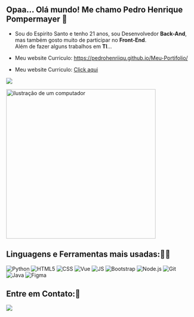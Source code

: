 ## Opaa... Olá mundo! Me chamo Pedro Henrique Pompermayer 🤙

- Sou do Espirito Santo e tenho 21 anos, sou Desenvolvedor <strong>Back-And</strong>, mas também gosto muito de participar no <strong>Front-End</strong>. <br>
Além de fazer alguns trabalhos em <strong>TI</strong>...

- Meu website Curriculo: https://pedrohenriiqu.github.io/Meu-Portifolio/
- Meu website Curriculo: <a href = "https://pedrohenriiqu.github.io/Meu-Portifolio/">Click aqui</a>

  

<a href="https://www.instagram.com/pedro.pompermayer/" target="_blank"><img src="https://img.shields.io/badge/-Instagram-%23E4405F?style=for-the-badge&logo=instagram&logoColor=white" target="_blank"></a>

<img src="https://user-images.githubusercontent.com/74038190/212284158-e840e285-664b-44d7-b79b-e264b5e54825.gif" alt="ilustração de um computador" min-width="400px" max-width="400px" width="400px">


<h2 align="left">Linguagens e Ferramentas mais usadas:👨‍💻</h2>

![Python](https://img.shields.io/badge/Python-14354C?style=for-the-badge&logo=python&logoColor=white)
![HTML5](https://img.shields.io/badge/HTML5-E34F26?style=for-the-badge&logo=html5&logoColor=white)
![CSS](https://img.shields.io/badge/CSS3-1572B6?style=for-the-badge&logo=css3&logoColor=white)
![Vue](https://img.shields.io/badge/vuejs-%2335495e.svg?style=for-the-badge&logo=vuedotjs&logoColor=%234FC08D)
![JS](https://img.shields.io/badge/JavaScript-F7DF1E?style=for-the-badge&logo=javascript&logoColor=black)
![Bootstrap](https://img.shields.io/badge/Bootstrap-563D7C?style=for-the-badge&logo=bootstrap&logoColor=white)
![Node.js](https://img.shields.io/badge/Node.js-339933?style=for-the-badge&logo=node.js&logoColor=white)
![Git](https://img.shields.io/badge/Git-E34F26?style=for-the-badge&logo=git&logoColor=white)
![Java](https://img.shields.io/badge/Java-ED8B00?style=for-the-badge&logo=openjdk&logoColor=white)
![Figma](https://img.shields.io/badge/Figma-F24E1E?style=for-the-badge&logo=figma&logoColor=white)

<h2 align="left">Entre em Contato:📲</h2>
<div>
  <a href = "mailto:pompermayerpedrohenrique@gmail.com"><img src="https://img.shields.io/badge/Gmail-D14836?style=for-the-badge&logo=gmail&logoColor=white" target="_blank"></a>
</div>
